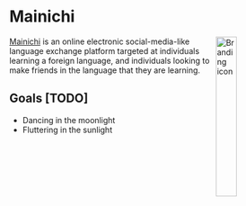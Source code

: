 # Mainichi

<img align="right" width=27% alt="Branding icon" src="https://jibiki.app/logo_circle.png">

[Mainichi](https://mainichi.app/) is an online electronic social-media-like
language exchange platform targeted at individuals learning a foreign language,
and individuals looking to make friends in the language that they are learning.

## Goals [TODO]

* Dancing in the moonlight
* Fluttering in the sunlight
